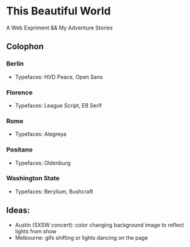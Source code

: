 # This Beautiful World

A Web Expriment && My Adventure Stories

## Colophon

### Berlin
  - Typefaces: HVD Peace, Open Sans

### Florence
  - Typefaces: League Script, EB Serif

### Rome
 - Typefaces: Alegreya

### Positano
 - Typefaces: Oldenburg

### Washington State
 - Typefaces: Berylium, Bushcraft

## Ideas:

- Austin (SXSW concert): color changing background image to reflect lights from show
- Melbourne: gifs shifting or lights dancing on the page
